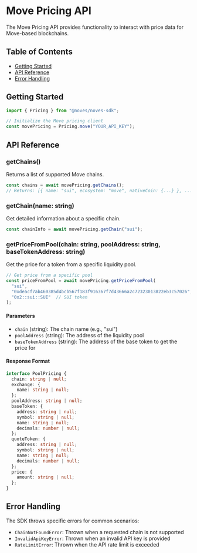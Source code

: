 # Move Pricing API

The Move Pricing API provides functionality to interact with price data for Move-based blockchains.

## Table of Contents
- [Getting Started](#getting-started)
- [API Reference](#api-reference)
- [Error Handling](#error-handling)

## Getting Started

```typescript
import { Pricing } from "@noves/noves-sdk";

// Initialize the Move pricing client
const movePricing = Pricing.move("YOUR_API_KEY");
```

## API Reference

### getChains()
Returns a list of supported Move chains.

```typescript
const chains = await movePricing.getChains();
// Returns: [{ name: "sui", ecosystem: "move", nativeCoin: {...} }, ...]
```

### getChain(name: string)
Get detailed information about a specific chain.

```typescript
const chainInfo = await movePricing.getChain("sui");
```

### getPriceFromPool(chain: string, poolAddress: string, baseTokenAddress: string)
Get the price for a token from a specific liquidity pool.

```typescript
// Get price from a specific pool
const priceFromPool = await movePricing.getPriceFromPool(
  "sui",
  "0xdeacf7ab460385d4bcb567f183f916367f7d43666a2c72323013822eb3c57026", // SUI-BUCK Aftermath Finance pool
  "0x2::sui::SUI"  // SUI token
);
```

#### Parameters
- `chain` (string): The chain name (e.g., "sui")
- `poolAddress` (string): The address of the liquidity pool
- `baseTokenAddress` (string): The address of the base token to get the price for

#### Response Format
```typescript
interface PoolPricing {
  chain: string | null;
  exchange: {
    name: string | null;
  };
  poolAddress: string | null;
  baseToken: {
    address: string | null;
    symbol: string | null;
    name: string | null;
    decimals: number | null;
  };
  quoteToken: {
    address: string | null;
    symbol: string | null;
    name: string | null;
    decimals: number | null;
  };
  price: {
    amount: string | null;
  };
}
```

## Error Handling

The SDK throws specific errors for common scenarios:

- `ChainNotFoundError`: Thrown when a requested chain is not supported
- `InvalidApiKeyError`: Thrown when an invalid API key is provided
- `RateLimitError`: Thrown when the API rate limit is exceeded 